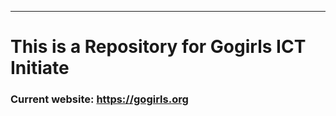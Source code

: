 ****************
# This is a Repository for Gogirls ICT Initiate
### Current website: https://gogirls.org